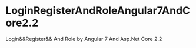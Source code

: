 # LoginRegisterAndRoleAngular7AndCore2.2
Login&amp;&amp;Register&amp;&amp; And Role by Angular 7 And Asp.Net  Core 2.2
